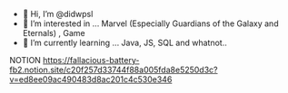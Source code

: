- 👋 Hi, I’m @didwpsl
- 👀 I’m interested in ... Marvel (Especially Guardians of the Galaxy and Eternals) , Game
- 🌱 I’m currently learning ... Java, JS, SQL and whatnot.. 


NOTION
https://fallacious-battery-fb2.notion.site/c20f257d33744f88a005fda8e5250d3c?v=ed8ee09ac490483d8ac201c4c530e346

 
